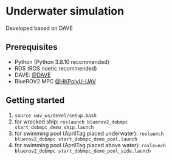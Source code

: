 # Underwater simulation

Developed based on DAVE

## Prerequisites

 - Python (Python 3.8.10 recommended)
 - ROS (ROS noetic recommended)
 - DAVE: [@DAVE](https://field-robotics-lab.github.io/dave.doc/)
 - BlueROV2 MPC [@HKPolyU-UAV](https://github.com/HKPolyU-UAV/bluerov2)

## Getting started
1.	`source uuv_ws/devel/setup.bash`
2.	for wrecked ship: `roslaunch bluerov2_dobmpc start_dobmpc_demo_ship.launch`
3.	for swimming pool (AprilTag placed underwater): `roslaunch bluerov2_dobmpc start_dobmpc_demo_pool.launch`
4.	for swimming pool (AprilTag placed above water): `roslaunch bluerov2_dobmpc start_dobmpc_demo_pool_side.launch`



